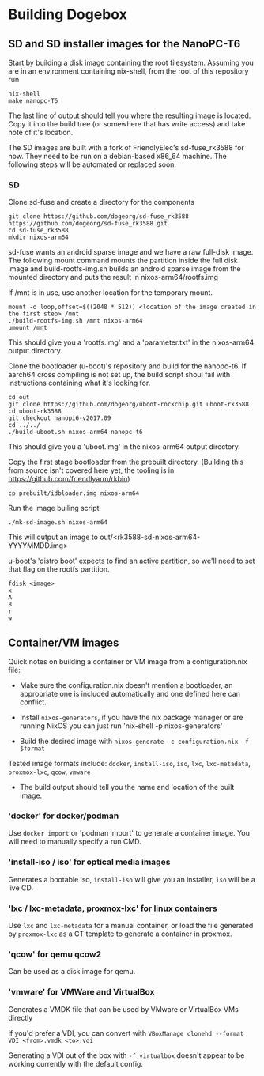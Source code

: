 # Building Dogebox

## SD and SD installer images for the NanoPC-T6

Start by building a disk image containing the root filesystem.  Assuming you are in an environment containing nix-shell, from the root of this repository run

```
nix-shell
make nanopc-T6
```

The last line of output should tell you where the resulting image is located.  Copy it into the build tree (or somewhere that has write access) and take note of it's location.

The SD images are built with a fork of FriendlyElec's sd-fuse_rk3588 for now. They need to be run on a debian-based x86_64 machine. The following steps will be automated or replaced soon.

### SD

Clone sd-fuse and create a directory for the components

```
git clone https://github.com/dogeorg/sd-fuse_rk3588 https://github.com/dogeorg/sd-fuse_rk3588.git
cd sd-fuse_rk3588
mkdir nixos-arm64
```

sd-fuse wants an android sparse image and we have a raw full-disk image.  The following mount command mounts the partition inside the full disk image and build-rootfs-img.sh builds an android sparse image from the mounted directory and puts the result in nixos-arm64/rootfs.img

If /mnt is in use, use another location for the temporary mount.
```
mount -o loop,offset=$((2048 * 512)) <location of the image created in the first step> /mnt
./build-rootfs-img.sh /mnt nixos-arm64
umount /mnt
```
This should give you a 'rootfs.img' and a 'parameter.txt' in the nixos-arm64 output directory.

Clone the bootloader (u-boot)'s repository and build for the nanopc-t6.
If aarch64 cross compiling is not set up, the build script shoul fail with instructions containing what it's looking for.
```
cd out
git clone https://github.com/dogeorg/uboot-rockchip.git uboot-rk3588
cd uboot-rk3588
git checkout nanopi6-v2017.09
cd ../../
./build-uboot.sh nixos-arm64 nanopc-t6
```
This should give you a 'uboot.img' in the nixos-arm64 output directory.

Copy the first stage bootloader from the prebuilt directory.
(Building this from source isn't covered here yet, the tooling is in https://github.com/friendlyarm/rkbin)
```
cp prebuilt/idbloader.img nixos-arm64
```

Run the image builing script
```
./mk-sd-image.sh nixos-arm64
```

This will output an image to out/<rk3588-sd-nixos-arm64-YYYYMMDD.img>

u-boot's 'distro boot' expects to find an active partition, so we'll need to set that flag on the rootfs partition.

```
fdisk <image>
x
A
8
r
w
```

## Container/VM images

Quick notes on building a container or VM image from a configuration.nix file:

- Make sure the configuration.nix doesn't mention a bootloader, an appropriate one is included automatically and one defined here can conflict.

- Install `nixos-generators`, if you have the nix package manager or are running NixOS you can just run 'nix-shell -p nixos-generators'

- Build the desired image with `nixos-generate -c configuration.nix -f $format`

Tested image formats include: `docker`, `install-iso`, `iso`, `lxc`, `lxc-metadata`, `proxmox-lxc`, `qcow`, `vmware`

- The build output should tell you the name and location of the built image.

### 'docker' for docker/podman

Use `docker import` or 'podman import' to generate a container image. You will need to manually specify a run CMD.

### 'install-iso / iso' for optical media images

Generates a bootable iso, `install-iso` will give you an installer, `iso` will be a live CD.

### 'lxc / lxc-metadata, proxmox-lxc' for linux containers

Use `lxc` and `lxc-metadata` for a manual container, or load the file generated by `proxmox-lxc` as a CT template to generate a container in proxmox.

### 'qcow' for qemu qcow2

Can be used as a disk image for qemu.

### 'vmware' for VMWare and VirtualBox

Generates a VMDK file that can be used by VMware or VirtualBox VMs directly

If you'd prefer a VDI, you can convert with `VBoxManage clonehd --format VDI <from>.vmdk <to>.vdi`

Generating a VDI out of the box with `-f virtualbox` doesn't appear to be working currently with the default config.
